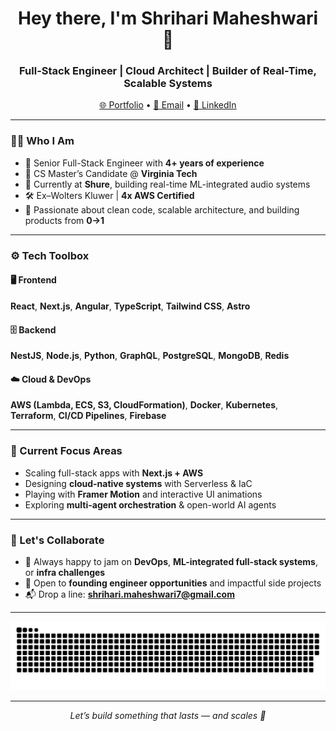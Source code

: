 <h1 align="center">Hey there, I'm Shrihari Maheshwari 👋</h1>
<h3 align="center">Full-Stack Engineer | Cloud Architect | Builder of Real-Time, Scalable Systems</h3>

<p align="center">
  <a href="https://shriharim.com" target="_blank">🌐 Portfolio</a> •
  <a href="mailto:shrihari.maheshwari7@gmail.com">📧 Email</a> •
  <a href="https://www.linkedin.com/in/shriharimaheshwari/">💼 LinkedIn</a>
</p>

---

### 👨‍💻 Who I Am

- 🚀 Senior Full-Stack Engineer with **4+ years of experience**
- 🧠 CS Master’s Candidate @ **Virginia Tech**
- 🏢 Currently at **Shure**, building real-time ML-integrated audio systems
- 🛠️ Ex–Wolters Kluwer | **4x AWS Certified**
- 🧩 Passionate about clean code, scalable architecture, and building products from **0→1**

---

### ⚙️ Tech Toolbox

#### 🖥️ Frontend
**React**, **Next.js**, **Angular**, **TypeScript**, **Tailwind CSS**, **Astro**

#### 🗄️ Backend
**NestJS**, **Node.js**, **Python**, **GraphQL**, **PostgreSQL**, **MongoDB**, **Redis**

#### ☁️ Cloud & DevOps
**AWS (Lambda, ECS, S3, CloudFormation)**, **Docker**, **Kubernetes**, **Terraform**, **CI/CD Pipelines**, **Firebase**

---

### 🔭 Current Focus Areas

- Scaling full-stack apps with **Next.js + AWS**
- Designing **cloud-native systems** with Serverless & IaC
- Playing with **Framer Motion** and interactive UI animations
- Exploring **multi-agent orchestration** & open-world AI agents

---

### 🤝 Let's Collaborate

- 💬 Always happy to jam on **DevOps**, **ML-integrated full-stack systems**, or **infra challenges**
- 👀 Open to **founding engineer opportunities** and impactful side projects
- 📬 Drop a line: **shrihari.maheshwari7@gmail.com**

---

<picture>
  <source media="(prefers-color-scheme: dark)" srcset="https://raw.githubusercontent.com/shriharimaheshwari/shriharimaheshwari/output/github-snake-dark.svg" />
  <source media="(prefers-color-scheme: light)" srcset="https://raw.githubusercontent.com/shriharimaheshwari/shriharimaheshwari/output/github-snake.svg" />
  <img alt="github-snake" src="https://raw.githubusercontent.com/shriharimaheshwari/shriharimaheshwari/output/github-snake.svg" />
</picture>

---

<p align="center">
  <i>Let’s build something that lasts — and scales 🚀</i>
</p>
